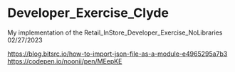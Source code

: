 # Developer_Exercise_Clyde
My implementation of the Retail_InStore_Developer_Exercise_NoLibraries 02/27/2023 

https://blog.bitsrc.io/how-to-import-json-file-as-a-module-e4965295a7b3
https://codepen.io/noonii/pen/MEepKE